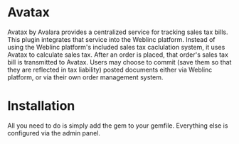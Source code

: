# Avatax

Avatax by Avalara provides a centralized service for tracking sales tax bills.
This plugin integrates that service into the Weblinc platform. Instead of using
the Weblinc platform's included sales tax caclulation system, it uses Avatax to
calculate sales tax. After an order is placed, that order's sales tax bill is
transmitted to Avatax. Users may choose to commit (save them so that they are
reflected in tax liability) posted documents either via Weblinc platform, or
via their own order management system.

# Installation

All you need to do is simply add the gem to your gemfile. Everything else is
configured via the admin panel.
